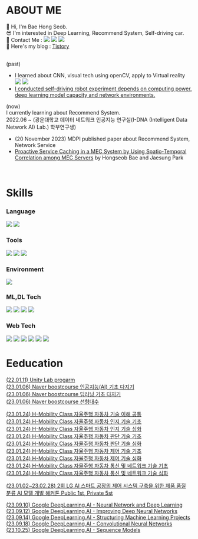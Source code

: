 <!--
**Bae-hong-seob/Bae-hong-seob** is a ✨ _special_ ✨ repository because its `README.md` (this file) appears on your GitHub profile.

Here are some ideas to get you started:

- 🔭 I’m currently working on ...
- 🌱 I’m currently learning ...
- 👯 I’m looking to collaborate on ...
- 🤔 I’m looking for help with ...
- 💬 Ask me about ...
- 📫 How to reach me: ...
- 😄 Pronouns: ...
- ⚡ Fun fact: ...
-->

# ABOUT ME

👋 Hi, I'm Bae Hong Seob.  <br>
😎 I'm interested in Deep Learning, Recommend System, Self-driving car.  <br>
📧 Contact Me : 
<a href="https://mail.google.com/mail/u/0/#inbox" target="_blank"><img src="https://img.shields.io/badge/Gmail-EA4335?style=flat&logo=Gmail&logoColor=white"/></a>
<a href="https://www.instagram.com/so_b_eee/" target="_blank"><img src="https://img.shields.io/badge/Instagram-E4405F?style=flat&logo=Instagram&logoColor=white"/></a>
<a href="https://www.facebook.com/profile.php?id=100006628810488" target="_blank"><img src="https://img.shields.io/badge/Facebook-1877F2?style=flat&logo=Facebook&logoColor=white"/></a> <br>
💁 Here's my blog : [Tistory](https://sobeee.tistory.com/)  <br>
<br>

(past)   
- I learned about CNN, visual tech using openCV, apply to Virtual reality <span>
    <img src="https://img.shields.io/badge/Unity-000000?style=flat-square&logo=Unity&logoColor=white"/>
    <img src="https://img.shields.io/badge/Unreal Engine-0E1128?style=flat-square&logo=Unreal Engine&logoColor=white"/>  </span>
- [I conducted self-driving robot experiment depends on computing power, deep learning model capacity and network environments.](https://github.com/Bae-hong-seob/Self-driving-robot)

(now)  
I currently learning about Recommend System.  
2022.06 ~ (광운대학교 데이터 네트워크 인공지능 연구실(I-DNA (Intelligent Data Network AI) Lab.) 학부연구생)
- (20 November 2023) MDPI published paper about Recommend System, Network Service
- [Proactive Service Caching in a MEC System by Using Spatio-Temporal Correlation among MEC Servers](https://www.mdpi.com/2076-3417/13/22/12509#) by Hongseob Bae and Jaesung Park
<br>


# Skills

<!-- 
이모티콘 url & 코드 
https://simpleicons.org/
<img src="https://img.shields.io/badge/뱃지레이블-배경색?style=뱃지모양&logo=로고&logoColor=로고색상"/></a>
-->

### Language
<span> 
    <img src="https://img.shields.io/badge/python-000080?style=flat&logo=python&logoColor=white"/> 
    <img src="https://img.shields.io/badge/R-276DC3?style=flat&logo=R&logoColor=white"/> 
</span>

### Tools
<span> 
    <img src="https://img.shields.io/badge/Visual Studio Code-007ACC?style=flat&logo=Visual Studio Code&logoColor=white"/>
    <img src="https://img.shields.io/badge/Google Colab-F9AB00?style=flat&logo=Google Colab&logoColor=white"/>
    <img src="https://img.shields.io/badge/Jupyter-F37626?style=flat&logo=Jupyter&logoColor=white"/>
</span>

### Environment
<img src="https://img.shields.io/badge/Anaconda-44A833?style=flat&logo=Anaconda&logoColor=white"/> 

### ML,DL Tech  
<block>
  <span>
    <img src="https://img.shields.io/badge/Pytorch-EE4C2C?style=flat&logo=pytorch&logoColor=white"/> 
    <img src="https://img.shields.io/badge/TensorFlow-FF6F00?style=flat&logo=TensorFlow&logoColor=white"/> 
    <img src="https://img.shields.io/badge/openCV-5C3EE8?style=flat&logo=openCV&logoColor=white"/>
    <img src="https://img.shields.io/badge/scikit-learn-F7931E?style=flat&logo=scikit-learn&logoColor=white"/>
    <br> 
  </span>
</block>  
  
### Web Tech
<block>
  <span>
    <img src="https://img.shields.io/badge/HTML5-E34F26?style=flat-square&logo=HTML5&logoColor=white"/>
    <img src="https://img.shields.io/badge/CSS3-1572B6?style=flat-square&logo=CSS3&logoColor=white"/>
    <img src="https://img.shields.io/badge/JavaScript-F7DF1E?style=flat-square&logo=JavaScript&logoColor=white"/>
    <img src="https://img.shields.io/badge/React-61DAFB?style=flat-square&logo=React&logoColor=white"/>
    <img src="https://img.shields.io/badge/D3.js-F9A03C?style=flat-square&logo=D3.js&logoColor=white"/>
    <img src="https://img.shields.io/badge/Node.js-339933?style=flat-square&logo=Node.js&logoColor=white"/>
  </span>
</block>

<!-- 
### App Tech
<block>
  <span>
      <img src="https://img.shields.io/badge/Android-3DDC84?style=flat-square&logo=Android&logoColor=white"/>
      <img src="https://img.shields.io/badge/Android Studio-3DDC84?style=flat-square&logo=Android Studio&logoColor=white"/>
  </span>
</block>
-->


# Eeducation
[(22.01.11) Unity Lab progarm](https://github.com/Bae-hong-seob/Bae-hong-seob/blob/main/%EC%9C%A0%EB%8B%88%ED%8B%B0%20ALP%20%EC%88%98%EB%A3%8C%EC%A6%9D_%EB%B0%B0%ED%99%8D%EC%84%AD.pdf) <br>
[(23.01.06) Naver boostcourse 인공지능(AI) 기초 다지기](http://www.boostcourse.org/certificate/A20230106-163004?langCode=ko) <br>
[(23.01.06) Naver boostcourse 딥러닝 기초 다지기](http://www.boostcourse.org/certificate/A20230106-870530?langCode=ko) <br>
[(23.01.06) Naver boostcourse 선형대수](https://www.boostcourse.org/certificate/A20230106-710345) <br>
<!-- [(23.01.06) Naver boostcourse [부스트캠프 AI Tech 5기] Pre-Course](http://www.boostcourse.org/certificate/A20230106-917259?langCode=ko) <br> -->
[(23.01.24) H-Mobility Class 자율주행 자동차 기술 이해 공통](https://github.com/Bae-hong-seob/Bae-hong-seob/blob/main/H-Mobility%20Class%20%E1%84%8C%E1%85%A1%E1%84%8B%E1%85%B2%E1%86%AF%E1%84%8C%E1%85%AE%E1%84%92%E1%85%A2%E1%86%BC%20%E1%84%8C%E1%85%A1%E1%84%83%E1%85%A9%E1%86%BC%E1%84%8E%E1%85%A1%20%E1%84%80%E1%85%B5%E1%84%89%E1%85%AE%E1%86%AF%20%E1%84%8B%E1%85%B5%E1%84%92%E1%85%A2%20%E1%84%80%E1%85%A9%E1%86%BC%E1%84%90%E1%85%A9%E1%86%BC.pdf) <br>
[(23.01.24) H-Mobility Class 자율주행 자동차 인지 기술 기초](https://github.com/Bae-hong-seob/Bae-hong-seob/blob/main/H-Mobility%20Class%20%E1%84%8C%E1%85%A1%E1%84%8B%E1%85%B2%E1%86%AF%E1%84%8C%E1%85%AE%E1%84%92%E1%85%A2%E1%86%BC%20%E1%84%8C%E1%85%A1%E1%84%83%E1%85%A9%E1%86%BC%E1%84%8E%E1%85%A1%20%E1%84%8B%E1%85%B5%E1%86%AB%E1%84%8C%E1%85%B5%20%E1%84%80%E1%85%B5%E1%84%89%E1%85%AE%E1%86%AF%20%E1%84%80%E1%85%B5%E1%84%8E%E1%85%A9.pdf) <br>
[(23.01.24) H-Mobility Class 자율주행 자동차 인지 기술 심화](https://github.com/Bae-hong-seob/Bae-hong-seob/blob/main/H-Mobility%20Class%20%E1%84%8C%E1%85%A1%E1%84%8B%E1%85%B2%E1%86%AF%E1%84%8C%E1%85%AE%E1%84%92%E1%85%A2%E1%86%BC%20%E1%84%8C%E1%85%A1%E1%84%83%E1%85%A9%E1%86%BC%E1%84%8E%E1%85%A1%20%E1%84%8B%E1%85%B5%E1%86%AB%E1%84%8C%E1%85%B5%20%E1%84%80%E1%85%B5%E1%84%89%E1%85%AE%E1%86%AF%20%E1%84%89%E1%85%B5%E1%86%B7%E1%84%92%E1%85%AA.pdf) <br>
[(23.01.24) H-Mobility Class 자율주행 자동차 판단 기술 기초](https://github.com/Bae-hong-seob/Bae-hong-seob/blob/main/H-Mobility%20Class%20%E1%84%8C%E1%85%A1%E1%84%8B%E1%85%B2%E1%86%AF%E1%84%8C%E1%85%AE%E1%84%92%E1%85%A2%E1%86%BC%20%E1%84%8C%E1%85%A1%E1%84%83%E1%85%A9%E1%86%BC%E1%84%8E%E1%85%A1%20%E1%84%91%E1%85%A1%E1%86%AB%E1%84%83%E1%85%A1%E1%86%AB%20%E1%84%80%E1%85%B5%E1%84%89%E1%85%AE%E1%86%AF%20%E1%84%80%E1%85%B5%E1%84%8E%E1%85%A9.pdf) <br>
[(23.01.24) H-Mobility Class 자율주행 자동차 판단 기술 심화](https://github.com/Bae-hong-seob/Bae-hong-seob/blob/main/H-Mobility%20Class%20%E1%84%8C%E1%85%A1%E1%84%8B%E1%85%B2%E1%86%AF%E1%84%8C%E1%85%AE%E1%84%92%E1%85%A2%E1%86%BC%20%E1%84%8C%E1%85%A1%E1%84%83%E1%85%A9%E1%86%BC%E1%84%8E%E1%85%A1%20%E1%84%91%E1%85%A1%E1%86%AB%E1%84%83%E1%85%A1%E1%86%AB%20%E1%84%80%E1%85%B5%E1%84%89%E1%85%AE%E1%86%AF%20%E1%84%89%E1%85%B5%E1%86%B7%E1%84%92%E1%85%AA.pdf) <br>
[(23.01.24) H-Mobility Class 자율주행 자동차 제어 기술 기초](https://github.com/Bae-hong-seob/Bae-hong-seob/blob/main/H-Mobility%20Class%20%EC%9E%90%EC%9C%A8%EC%A3%BC%ED%96%89%20%EC%9E%90%EB%8F%99%EC%B0%A8%20%EC%A0%9C%EC%96%B4%20%EA%B8%B0%EC%B4%88.pdf) <br>
[(23.01.24) H-Mobility Class 자율주행 자동차 제어 기술 심화](https://github.com/Bae-hong-seob/Bae-hong-seob/blob/main/H-Mobility%20Class%20%EC%9E%90%EC%9C%A8%EC%A3%BC%ED%96%89%20%EC%9E%90%EB%8F%99%EC%B0%A8%20%EC%A0%9C%EC%96%B4%20%EC%8B%AC%ED%99%94.pdf) <br>
[(23.01.24) H-Mobility Class 자율주행 자동차 통신 및 네트워크 기술 기초](https://github.com/Bae-hong-seob/Bae-hong-seob/blob/main/H-Mobility%20Class%20%EC%9E%90%EC%9C%A8%EC%A3%BC%ED%96%89%20%EC%9E%90%EB%8F%99%EC%B0%A8%20%ED%86%B5%EC%8B%A0%20%EB%B0%8F%20%EB%84%A4%ED%8A%B8%EC%9B%8C%ED%81%AC%20%EA%B8%B0%EC%B4%88.pdf) <br>
[(23.01.24) H-Mobility Class 자율주행 자동차 통신 및 네트워크 기술 심화](https://github.com/Bae-hong-seob/Bae-hong-seob/blob/main/H-Mobility%20Class%20%EC%9E%90%EC%9C%A8%EC%A3%BC%ED%96%89%20%EC%9E%90%EB%8F%99%EC%B0%A8%20%ED%86%B5%EC%8B%A0%20%EB%B0%8F%20%EB%84%A4%ED%8A%B8%EC%9B%8C%ED%81%AC%20%EC%8B%AC%ED%99%94.pdf) <br>

[(23.01.02~23.02.28) 2회 LG AI 스마트 공장의 제어 시스템 구축을 위한 제품 품질 분류 AI 모델 개발 해커톤 Public 1st, Private 5st](https://github.com/Bae-hong-seob/Bae-hong-seob/blob/main/2%E1%84%92%E1%85%AC%20LG%20AI%20%E1%84%8E%E1%85%A5%E1%86%BC%E1%84%82%E1%85%A7%E1%86%AB%20%E1%84%91%E1%85%B3%E1%84%85%E1%85%A9%E1%84%80%E1%85%B3%E1%84%85%E1%85%A2%E1%86%B7%20%E1%84%89%E1%85%AE%E1%84%85%E1%85%AD%E1%84%8C%E1%85%B3%E1%86%BC.pdf)

[(23.09.10) Google DeepLearning.AI - Neural Network and Deep Learning](https://github.com/Bae-hong-seob/Bae-hong-seob/blob/main/(Coursera)DeepLearning%20Course.pdf)  
[(23.09.12) Google DeepLearning.AI - Improving Deep Neural Networks](https://github.com/Bae-hong-seob/Bae-hong-seob/blob/main/(Coursera)Improving%20Deep%20Neural%20Networks%20.pdf)  
[(23.09.14) Google DeepLearning.AI - Structuring Machine Learning Projects](https://github.com/Bae-hong-seob/Bae-hong-seob/blob/main/(Coursera)Structuring%20Machine%20Learning%20Projects.pdf)  
[(23.09.18) Google DeepLearning.AI - Convolutional Neural Networks](https://github.com/Bae-hong-seob/Bae-hong-seob/blob/main/(Coursera)Convolutional%20Neural%20Networks.pdf)  
[(23.10.25) Google DeepLearning.AI - Sequence Models](https://github.com/Bae-hong-seob/Bae-hong-seob/blob/main/(Coursera)Sequence%20Models.pdf)  

<!-- ![sobeeee github stats](https://github-readme-stats.vercel.app/api?username=Bae-hong-seob&show_icons=true) -->
